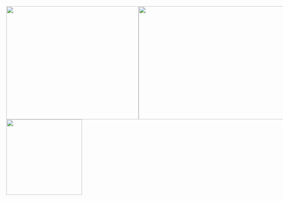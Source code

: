   <div>
    <div style="display: flex;justify-content: space-around;align-items: center;">
      <img src="https://github-readme-stats.vercel.app/api/top-langs/?username=whjin&layout=compact" width="350" height="300" />
      <img src="https://github-readme-stats.vercel.app/api?username=whjin&theme=radical&show_icons=true" width="450"
        height="300" />
    </div>
    <img src="https://github-profile-trophy.vercel.app/?username=whjin&theme=flat&column=7" height="200"
      align="center" />
  </div>